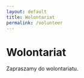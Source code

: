 ```yaml
---
layout: default
title: Wolontariat
permalink: /volunteer
---
```

# Wolontariat

Zapraszamy do wolontariatu.